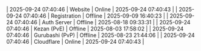 | 2025-09-24 07:40:46 | Website | Online | 2025-09-24 07:40:43 |
| 2025-09-24 07:40:46 | Registration | Offline | 2025-09-09 16:40:23 |
| 2025-09-24 07:40:46 | Auth Server | Offline | 2025-08-18 09:33:31 |
| 2025-09-24 07:40:46 | Kezan (PvE) | Offline | 2025-08-03 17:58:02 |
| 2025-09-24 07:40:46 | Gurubashi (PvP) | Offline | 2025-08-23 21:44:06 |
| 2025-09-24 07:40:46 | Cloudflare | Online | 2025-09-24 07:40:43 |
